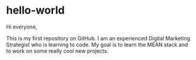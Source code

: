 # hello-world

Hi everyone,

This is my first repository on GitHub. I am an experienced Digital Marketing Strategist who is learning to code. My goal is to learn the MEAN stack and to work on some really cool new projects.
